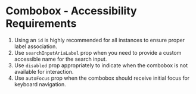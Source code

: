 # Combobox - Accessibility Requirements

1. Using an `id` is highly recommended for all instances to ensure proper label association.
2. Use `searchInputAriaLabel` prop when you need to provide a custom accessible name for the search input.
3. Use `disabled` prop appropriately to indicate when the combobox is not available for interaction.
4. Use `autoFocus` prop when the combobox should receive initial focus for keyboard navigation.
